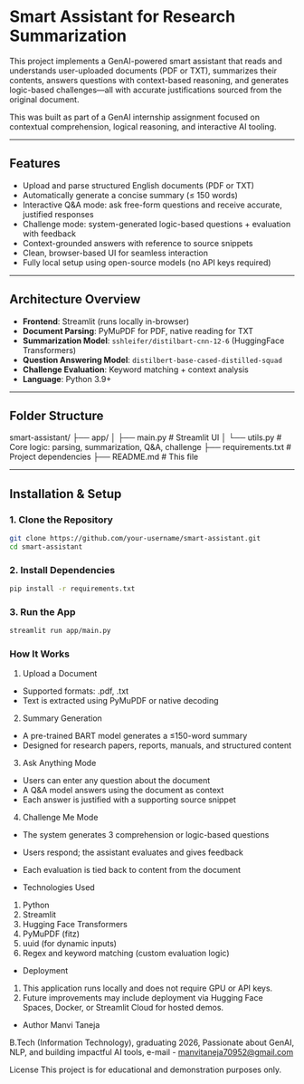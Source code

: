 # Smart Assistant for Research Summarization

This project implements a GenAI-powered smart assistant that reads and understands user-uploaded documents (PDF or TXT), summarizes their contents, answers questions with context-based reasoning, and generates logic-based challenges—all with accurate justifications sourced from the original document.

This was built as part of a GenAI internship assignment focused on contextual comprehension, logical reasoning, and interactive AI tooling.

---


## Features

- Upload and parse structured English documents (PDF or TXT)
- Automatically generate a concise summary (≤ 150 words)
- Interactive Q&A mode: ask free-form questions and receive accurate, justified responses
- Challenge mode: system-generated logic-based questions + evaluation with feedback
- Context-grounded answers with reference to source snippets
- Clean, browser-based UI for seamless interaction
- Fully local setup using open-source models (no API keys required)

---

## Architecture Overview

- **Frontend**: Streamlit (runs locally in-browser)
- **Document Parsing**: PyMuPDF for PDF, native reading for TXT
- **Summarization Model**: `sshleifer/distilbart-cnn-12-6` (HuggingFace Transformers)
- **Question Answering Model**: `distilbert-base-cased-distilled-squad`
- **Challenge Evaluation**: Keyword matching + context analysis
- **Language**: Python 3.9+

---

## Folder Structure
smart-assistant/
├── app/
│ ├── main.py # Streamlit UI
│ └── utils.py # Core logic: parsing, summarization, Q&A, challenge
├── requirements.txt # Project dependencies
├── README.md # This file



---

## Installation & Setup

### 1. Clone the Repository

```bash
git clone https://github.com/your-username/smart-assistant.git
cd smart-assistant
```

### 2. Install Dependencies
```bash
pip install -r requirements.txt
```

### 3. Run the App
```bash
streamlit run app/main.py
```
### How It Works
1. Upload a Document

- Supported formats: .pdf, .txt
- Text is extracted using PyMuPDF or native decoding

2. Summary Generation

- A pre-trained BART model generates a ≤150-word summary
- Designed for research papers, reports, manuals, and structured content

3. Ask Anything Mode

- Users can enter any question about the document
- A Q&A model answers using the document as context
- Each answer is justified with a supporting source snippet

4. Challenge Me Mode
- The system generates 3 comprehension or logic-based questions
- Users respond; the assistant evaluates and gives feedback
- Each evaluation is tied back to content from the document

- Technologies Used
1. Python
2. Streamlit
3. Hugging Face Transformers
4. PyMuPDF (fitz)
5. uuid (for dynamic inputs)
6. Regex and keyword matching (custom evaluation logic)

- Deployment
  
1. This application runs locally and does not require GPU or API keys.
2. Future improvements may include deployment via Hugging Face Spaces, Docker, or Streamlit Cloud for hosted demos.

- Author
Manvi Taneja

B.Tech (Information Technology), graduating 2026, 
Passionate about GenAI, NLP, and building impactful AI tools,
e-mail - manvitaneja70952@gmail.com

License
This project is for educational and demonstration purposes only.









